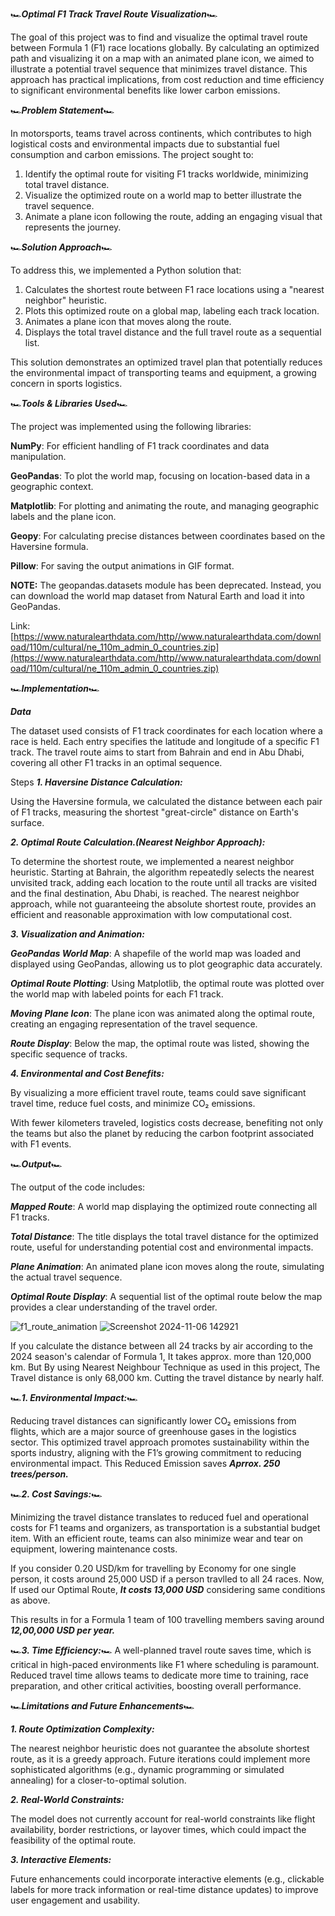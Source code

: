 🏎️***Optimal F1 Track Travel Route Visualization***🏎️

The goal of this project was to find and visualize the optimal travel route between Formula 1 (F1) race locations globally. By calculating an optimized path and visualizing it on a map with an animated plane icon, we aimed to illustrate a potential travel sequence that minimizes travel distance. This approach has practical implications, from cost reduction and time efficiency to significant environmental benefits like lower carbon emissions.

🏎️***Problem Statement***🏎️

In motorsports, teams travel across continents, which contributes to high logistical costs and environmental impacts due to substantial fuel consumption and carbon emissions. The project sought to:

1. Identify the optimal route for visiting F1 tracks worldwide, minimizing total travel distance.
2. Visualize the optimized route on a world map to better illustrate the travel sequence.
3. Animate a plane icon following the route, adding an engaging visual that represents the journey.

🏎️***Solution Approach***🏎️

To address this, we implemented a Python solution that:

1. Calculates the shortest route between F1 race locations using a "nearest neighbor" heuristic.
2. Plots this optimized route on a global map, labeling each track location.
3. Animates a plane icon that moves along the route.
4. Displays the total travel distance and the full travel route as a sequential list.

This solution demonstrates an optimized travel plan that potentially reduces the environmental impact of transporting teams and equipment, a growing concern in sports logistics.

🏎️***Tools & Libraries Used***🏎️

The project was implemented using the following libraries:

**NumPy**: For efficient handling of F1 track coordinates and data manipulation.

**GeoPandas**: To plot the world map, focusing on location-based data in a geographic context.

**Matplotlib**: For plotting and animating the route, and managing geographic labels and the plane icon.

**Geopy**: For calculating precise distances between coordinates based on the Haversine formula.

**Pillow**:  For saving the output animations in GIF format.

 **NOTE:** The geopandas.datasets module has been deprecated. Instead, you can download the world map dataset from Natural Earth and load it into GeoPandas.

 Link: [https://www.naturalearthdata.com/http//www.naturalearthdata.com/download/110m/cultural/ne_110m_admin_0_countries.zip](https://www.naturalearthdata.com/http//www.naturalearthdata.com/download/110m/cultural/ne_110m_admin_0_countries.zip)



🏎️***Implementation***🏎️

***Data***

The dataset used consists of F1 track coordinates for each location where a race is held. Each entry specifies the latitude and longitude of a specific F1 track. The travel route aims to start from Bahrain and end in Abu Dhabi, covering all other F1 tracks in an optimal sequence.

Steps
***1. Haversine Distance Calculation:***

Using the Haversine formula, we calculated the distance between each pair of F1 tracks, measuring the shortest "great-circle" distance on Earth's surface.

***2. Optimal Route Calculation.(Nearest Neighbor Approach):***

To determine the shortest route, we implemented a nearest neighbor heuristic. Starting at Bahrain, the algorithm repeatedly selects the nearest unvisited track, adding each location to the route until all tracks are visited and the final destination, Abu Dhabi, is reached.
The nearest neighbor approach, while not guaranteeing the absolute shortest route, provides an efficient and reasonable approximation with low computational cost.

***3. Visualization and Animation:***

***GeoPandas World Map***: A shapefile of the world map was loaded and displayed using GeoPandas, allowing us to plot geographic data accurately.

***Optimal Route Plotting***: Using Matplotlib, the optimal route was plotted over the world map with labeled points for each F1 track.

***Moving Plane Icon***: The plane icon was animated along the optimal route, creating an engaging representation of the travel sequence.

***Route Display***: Below the map, the optimal route was listed, showing the specific sequence of tracks.


***4. Environmental and Cost Benefits:***

By visualizing a more efficient travel route, teams could save significant travel time, reduce fuel costs, and minimize CO₂ emissions.

With fewer kilometers traveled, logistics costs decrease, benefiting not only the teams but also the planet by reducing the carbon footprint associated with F1 events.


🏎️***Output***🏎️

The output of the code includes:

***Mapped Route***: A world map displaying the optimized route connecting all F1 tracks.

***Total Distance***: The title displays the total travel distance for the optimized route, useful for understanding potential cost and environmental impacts.

***Plane Animation***: An animated plane icon moves along the route, simulating the actual travel sequence.

***Optimal Route Display***: A sequential list of the optimal route below the map provides a clear understanding of the travel order.

![f1_route_animation](https://github.com/user-attachments/assets/9fffcd01-fb56-4eb4-aab8-16973f089820)
![Screenshot 2024-11-06 142921](https://github.com/user-attachments/assets/3a6b8cbf-030e-45c2-998d-98aa696595c9)


If you calculate the distance between all 24 tracks by air according to the 2024 season's calendar of Formula 1, It takes approx. more than 120,000 km.
But By using Nearest Neighbour Technique as used in this project, The Travel distance is only 68,000 km. Cutting the travel distance by nearly half.

🏎️***1. Environmental Impact:***🏎️

Reducing travel distances can significantly lower CO₂ emissions from flights, which are a major source of greenhouse gases in the logistics sector.
This optimized travel approach promotes sustainability within the sports industry, aligning with the F1’s growing commitment to reducing environmental impact.
This Reduced Emission saves ***Aprrox. 250 trees/person.***

🏎️***2. Cost Savings:***🏎️

Minimizing the travel distance translates to reduced fuel and operational costs for F1 teams and organizers, as transportation is a substantial budget item.
With an efficient route, teams can also minimize wear and tear on equipment, lowering maintenance costs.

If you consider 0.20 USD/km for travelling by Economy for one single person, it costs around 25,000 USD if a person travlled to all 24 races.
Now, If used our Optimal Route, ***It costs 13,000 USD*** considering same conditions as above.

This results in for a Formula 1 team of 100 travelling members saving around ***12,00,000 USD per year.***

🏎️***3. Time Efficiency:***🏎️
A well-planned travel route saves time, which is critical in high-paced environments like F1 where scheduling is paramount.
Reduced travel time allows teams to dedicate more time to training, race preparation, and other critical activities, boosting overall performance.

🏎️***Limitations and Future Enhancements***🏎️

***1. Route Optimization Complexity:***

The nearest neighbor heuristic does not guarantee the absolute shortest route, as it is a greedy approach. Future iterations could implement more sophisticated algorithms (e.g., dynamic programming or simulated annealing) for a closer-to-optimal solution.


***2. Real-World Constraints:***

The model does not currently account for real-world constraints like flight availability, border restrictions, or layover times, which could impact the feasibility of the optimal route.


***3. Interactive Elements:***

Future enhancements could incorporate interactive elements (e.g., clickable labels for more track information or real-time distance updates) to improve user engagement and usability.
